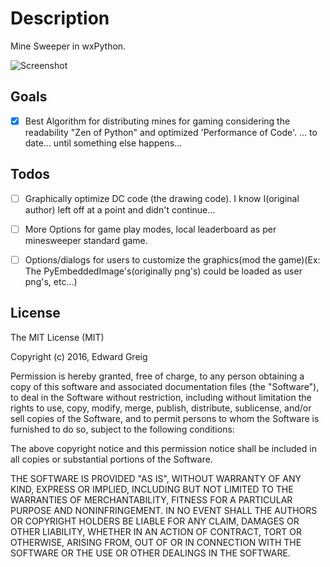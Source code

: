 Description
===========

Mine Sweeper in wxPython.


![Screenshot](https://raw.github.com/Metallicow/Minesweeper-The-wxPy-Algorithm/master/Screenshots/Mine_Gameplay.png)


Goals
-----

- [x] Best Algorithm for distributing mines for gaming considering the readability "Zen of Python" and optimized 'Performance of Code'. ... to date... until something else happens...


Todos
-----

- [ ] Graphically optimize DC code (the drawing code). I know I(original author) left off at a point and didn't continue...
- [ ] More Options for game play modes, local leaderboard as per minesweeper standard game.
- [ ] Options/dialogs for users to customize the graphics(mod the game)(Ex: The PyEmbeddedImage's(originally png's) could be loaded as user png's, etc...)


License
-------

The MIT License (MIT)

Copyright (c) 2016, Edward Greig

Permission is hereby granted, free of charge, to any person obtaining a copy
of this software and associated documentation files (the "Software"), to deal
in the Software without restriction, including without limitation the rights
to use, copy, modify, merge, publish, distribute, sublicense, and/or sell
copies of the Software, and to permit persons to whom the Software is
furnished to do so, subject to the following conditions:

The above copyright notice and this permission notice shall be included in
all copies or substantial portions of the Software.

THE SOFTWARE IS PROVIDED "AS IS", WITHOUT WARRANTY OF ANY KIND, EXPRESS OR
IMPLIED, INCLUDING BUT NOT LIMITED TO THE WARRANTIES OF MERCHANTABILITY,
FITNESS FOR A PARTICULAR PURPOSE AND NONINFRINGEMENT. IN NO EVENT SHALL THE
AUTHORS OR COPYRIGHT HOLDERS BE LIABLE FOR ANY CLAIM, DAMAGES OR OTHER
LIABILITY, WHETHER IN AN ACTION OF CONTRACT, TORT OR OTHERWISE, ARISING FROM,
OUT OF OR IN CONNECTION WITH THE SOFTWARE OR THE USE OR OTHER DEALINGS IN
THE SOFTWARE.


